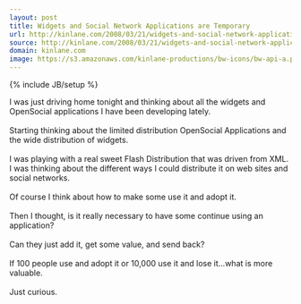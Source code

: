 ```yaml
---
layout: post
title: Widgets and Social Network Applications are Temporary
url: http://kinlane.com/2008/03/21/widgets-and-social-network-applications-are-temporary/
source: http://kinlane.com/2008/03/21/widgets-and-social-network-applications-are-temporary/
domain: kinlane.com
image: https://s3.amazonaws.com/kinlane-productions/bw-icons/bw-api-a.png
---
```

{% include JB/setup %}<p>
     I was just driving home tonight and thinking about all the widgets and OpenSocial applications I have been developing lately.
     <br />
     <br />
     Starting thinking about the limited distribution OpenSocial Applications and the wide distribution of widgets.
     <br />
     <br />
     I was playing with a real sweet Flash Distribution that was driven from XML. I was thinking about the different ways I could distribute it on web sites and social networks.
     <br />
     <br />
     Of course I think about how to make some use it and adopt it.
     <br />
     <br />
     Then I thought, is it really necessary to have some continue using an application?
     <br />
     <br />
     Can they just add it, get some value, and send back?
     <br />
     <br />
     If 100 people use and adopt it or 10,000 use it and lose it...what is more valuable.
     <br />
     <br />
     Just curious.
</p>